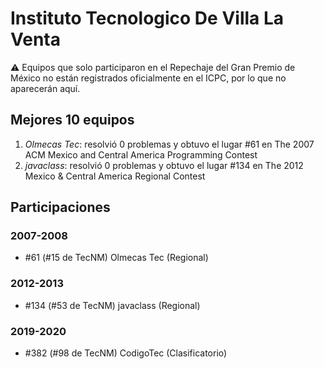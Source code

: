 # Instituto Tecnologico De Villa La Venta

:warning: Equipos que solo participaron en el Repechaje del Gran Premio de México no están registrados oficialmente en el ICPC, por lo que no aparecerán aquí.

## Mejores 10 equipos

1. _Olmecas Tec_: resolvió 0 problemas y obtuvo el lugar #61 en The 2007 ACM Mexico and Central America Programming Contest
1. _javaclass_: resolvió 0 problemas y obtuvo el lugar #134 en The 2012 Mexico & Central America Regional Contest

## Participaciones

### 2007-2008

- #61 (#15 de TecNM) Olmecas Tec (Regional)

### 2012-2013

- #134 (#53 de TecNM) javaclass (Regional)

### 2019-2020

- #382 (#98 de TecNM) CodigoTec (Clasificatorio)



